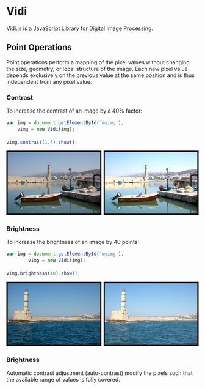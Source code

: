 Vidi
====

Vidi.js is a JavaScript Library for Digital Image Processing.

## Point Operations
Point operations perform a mapping of the pixel values without changing the size, geometry, or local structure of the image. 
Each new pixel value depends exclusively on the previous value at the same position and is thus independent from any pixel value.

### Contrast
To increase the contrast of an image by a 40% factor:

```javascript
var img = document.getElementById('myimg'),
    vimg = new Vidi(img);
    
vimg.contrast(1.4).show();
```
![Original](docs/img/boat_contrast_40.png)


### Brightness
To increase the brightness of an image by 40 points:

```javascript
var img = document.getElementById('myimg'),
        vimg = new Vidi(img);

vimg.brightness(40).show();
```
![Original](docs/img/lighthouse_brightness_40.png)

### Brightness
Automatic contrast adjustment (auto-contrast) modify the pixels such that the available range of values is fully covered.
